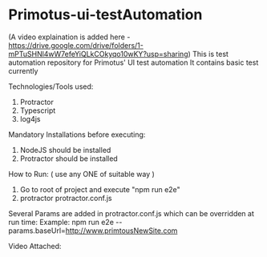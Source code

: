 # Primotus-ui-testAutomation
(A video explaination is added here - https://drive.google.com/drive/folders/1-mPTuSHNl4wW7efeYiQLkCOkyqo10wKY?usp=sharing)
This is test automation repository for Primotus' UI test automation
It contains basic test currently

Technologies/Tools used:
1. Protractor
2. Typescript
3. log4js


Mandatory Installations before executing:
1. NodeJS should be installed
2. Protractor should be installed


How to Run: ( use any ONE of suitable way )
1. Go to root of project and execute "npm run e2e"
2. protractor protractor.conf.js

Several Params are added in protractor.conf.js which can be overridden at run time:
Example: npm run e2e --params.baseUrl=http://www.primtousNewSite.com


Video Attached:
